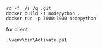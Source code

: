 

```
rd -f  /s /q .git
docker build -t nodepython .
docker run -p 3000:3000 nodepython

```

for client 



```
.\venv\bin\Activate.ps1     


```